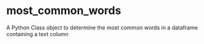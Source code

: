 # most_common_words
A Python Class object to determine the most common words in a dataframe containing a text column 
